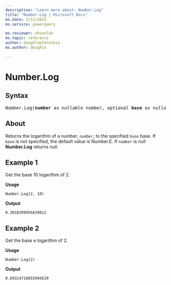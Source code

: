 ```yaml
---
description: "Learn more about: Number.Log"
title: "Number.Log | Microsoft Docs"
ms.date: 3/11/2022
ms.service: powerquery

ms.reviewer: ehvonleh
ms.topic: reference
author: dougklopfenstein
ms.author: dougklo

---
```

# Number.Log

## Syntax

<pre>
Number.Log(<b>number</b> as nullable number, optional <b>base</b> as nullable number) as nullable number
</pre>

## About

Returns the logarithm of a number, `number`, to the specified `base` base. If `base` is not specified, the default value is Number.E. If `number` is null **Number.Log** returns null.

## Example 1

Get the base 10 logarithm of 2.

**Usage**

```powerquery-m
Number.Log(2, 10)
```

**Output**

`0.3010299956639812`

## Example 2

Get the base e logarithm of 2.

**Usage**

```powerquery-m
Number.Log(2)
```

**Output**

`0.69314718055994529`
